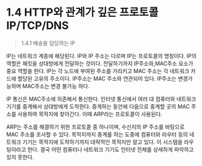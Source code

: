 # 1.4 HTTP와 관계가 깊은 프로토콜 IP/TCP/DNS

> 1.4.1 배송을 담당하는 IP

IP는 네트워크 계층에 해당된다. IP와 IP 주소는 다르며 IP는 프로토콜의 명칭이다. IP의 역할은 패킷을 상대방에게 전달하는 것이다. 전달하기까지 IP주소와,MAC주소 요소가 중요 역할을 한다. IP는 각 노드에 부여된 주소를 가리키고 MAC 주소는 각 네트워크 카드에 할당된 고유의 주소이다. IP주소는 MAC 주소와 연관되어 있다. IP주소는 변경가능하며 MAC주소는 변경 불가능 하다.

IP 통신은 MAC주소에 의존해서 통신한다. 인터넷 통신에서 여러 대 컴퓨터와 네트워크 기기를 중계해서 상대방에게 도착한다. 중계하는 동안에 다음으로 중계할 곳의 MAC 주소를 사용하여 목적지에 찾아간다. 이때 ARP라는 프로토콜이 사용된다.

ARP는 주소를 해결하기 위한 프로토콜 중 하나이며, 수신지의 IP 주소를 바탕으로 MAC 주소를 조사할 수 있다. 목적지까지 중계를 하는 도중에 컴퓨터와 라우터 등의 네트워크 기기는 목적지에 도착하기까지 대략적인 목적지만 알고 있다. 이 시스템을 라우팅이라고 한다. 결국 어떤 컴퓨터나 네트워크 기기도 인터넷 전체를 상세하게 파악하고 있지 못한다.

